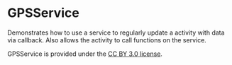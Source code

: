 GPSService
==========

Demonstrates how to use a service to regularly update a activity with data via callback. Also allows the activity to call functions on the service.

GPSService is provided under the [CC BY 3.0 license](http://creativecommons.org/licenses/by/3.0/).